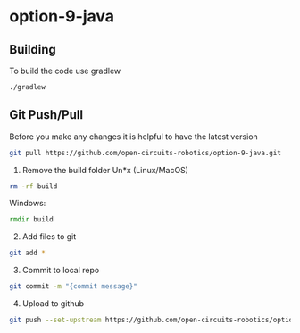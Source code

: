 # option-9-java

## Building
To build the code use gradlew
```bash
./gradlew
```

## Git Push/Pull

Before you make any changes it is helpful to have the latest version
```bash
git pull https://github.com/open-circuits-robotics/option-9-java.git
```

1. Remove the build folder
Un*x (Linux/MacOS)
```bash
rm -rf build
```
Windows:
```cmd
rmdir build
```

2. Add files to git

```bash
git add *
```

3. Commit to local repo
```bash
git commit -m "{commit message}"
```

4. Upload to github
```bash
git push --set-upstream https://github.com/open-circuits-robotics/option-9-java.git main
```

